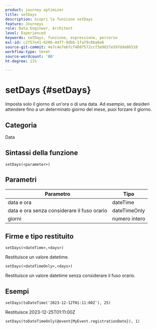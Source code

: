 ```yaml
---
product: journey optimizer
title: setDays
description: Scopri la funzione setDays
feature: Journeys
role: Data Engineer, Architect
level: Experienced
keywords: setDays, funzione, espressione, percorso
exl-id: c2757e41-8206-44f7-9dbb-1fa79c0ba6e6
source-git-commit: 4e7c4e7e6fcf488f572ccf3e9037e597dde06510
workflow-type: tm+mt
source-wordcount: '80'
ht-degree: 11%

---
```


# setDays {#setDays}

Imposta solo il giorno di un&#39;ora o di una data. Ad esempio, se desideri attendere fino a un determinato giorno del mese, puoi forzare il giorno.

## Categoria

Data

## Sintassi della funzione

`setDays(<parameter>)`

## Parametri

| Parametro | Tipo |
|--- |--- |
| data e ora | dateTime |
| data e ora senza considerare il fuso orario | dateTimeOnly |
| giorni | numero intero |

## Firme e tipo restituito

`setDays(<dateTime>,<days>)`

Restituisce un valore datetime.

`setDays(<dateTimeOnly>,<days>)`

Restituisce un valore datetime senza considerare il fuso orario.

## Esempi

`setDays(toDateTime('2023-12-12T01:11:00Z'), 25)`

Restituisce 2023-12-25T01:11:00Z

`setDays(toDateTimeOnly(@event{MyEvent.registrationDate}), 1)`
